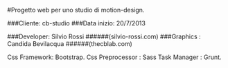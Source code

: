 #Progetto web per uno studio di motion-design.

###Cliente: cb-studio
###Data inizio: 20/7/2013

###Developer: Silvio Rossi ######(silvio-rossi.com)
###Graphics : Candida Bevilacqua ######(thecblab.com)

Css Framework: Bootstrap.
Css Preprocessor : Sass
Task Manager : Grunt.



